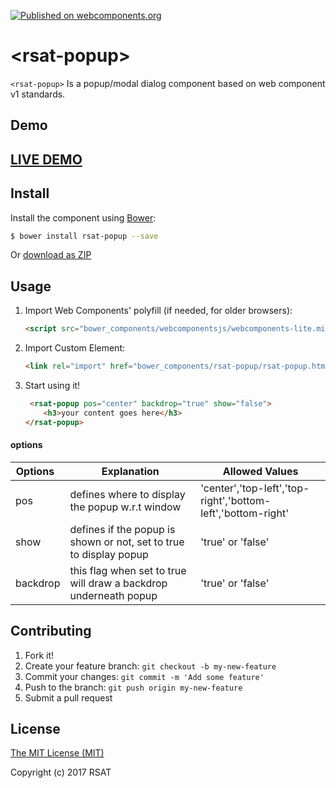 [![Published on webcomponents.org](https://img.shields.io/badge/webcomponents.org-published-blue.svg)](https://www.webcomponents.org/element/rohithsathya/rsat-popup)

# &lt;rsat-popup&gt;

`<rsat-popup>` Is a popup/modal dialog component based on web component v1 standards.

## Demo

## [LIVE DEMO](https://rohithsathya.github.io/rsat-popup/example.html)

## Install

Install the component using [Bower](http://bower.io/):

```sh
$ bower install rsat-popup --save
```

Or [download as ZIP](https://github.com/rohithsathya/rsat-popup/archive/master.zip)

## Usage

1. Import Web Components' polyfill (if needed, for older browsers):

    ```html
    <script src="bower_components/webcomponentsjs/webcomponents-lite.min.js"></script>
    ```

2. Import Custom Element:

    ```html
    <link rel="import" href="bower_components/rsat-popup/rsat-popup.html" />
    ```

3. Start using it!

	```html
	 <rsat-popup pos="center" backdrop="true" show="false">
        <h3>your content goes here</h3>
    </rsat-popup>
	```
#### options
| Options       | Explanation  | Allowed Values  |
| ------------- | ------------- |------------- |
| pos          |defines where to display the popup w.r.t window |'center','top-left','top-right','bottom-left','bottom-right'|
| show         |defines if the popup is shown or not, set to true to display popup  |'true' or 'false'|
|backdrop      |this flag when set to true will draw a backdrop underneath popup | 'true' or 'false'|


## Contributing

1. Fork it!
2. Create your feature branch: `git checkout -b my-new-feature`
3. Commit your changes: `git commit -m 'Add some feature'`
4. Push to the branch: `git push origin my-new-feature`
5. Submit a pull request

## License

[The MIT License (MIT)](https://opensource.org/licenses/MIT)

Copyright (c) 2017 RSAT